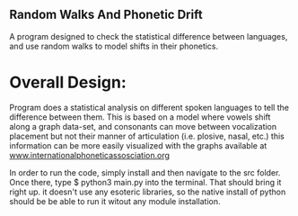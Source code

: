 ## Random Walks And Phonetic Drift
A program designed to check the statistical difference between languages, and use random walks to model shifts in their phonetics.

# Overall Design:
Program does a statistical analysis on different spoken languages to tell the difference between them. This is based on a model where vowels shift along a graph data-set, and consonants can move between vocalization placement but not their manner of articulation (i.e. plosive, nasal, etc.) this information can be more easily visualized with the graphs available at www.internationalphoneticassosciation.org 

In order to run the code, simply install and then navigate to the src folder. Once there, type 
$ python3 main.py 
into the terminal. That should bring it right up. it doesn't use any esoteric libraries, so the native install of python should be be able to run it witout any module installation. 
